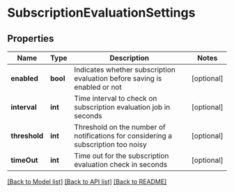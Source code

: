 # SubscriptionEvaluationSettings

## Properties
Name | Type | Description | Notes
------------ | ------------- | ------------- | -------------
**enabled** | **bool** | Indicates whether subscription evaluation before saving is enabled or not | [optional] 
**interval** | **int** | Time interval to check on subscription evaluation job in seconds | [optional] 
**threshold** | **int** | Threshold on the number of notifications for considering a subscription too noisy | [optional] 
**timeOut** | **int** | Time out for the subscription evaluation check in seconds | [optional] 

[[Back to Model list]](../README.md#documentation-for-models) [[Back to API list]](../README.md#documentation-for-api-endpoints) [[Back to README]](../README.md)


